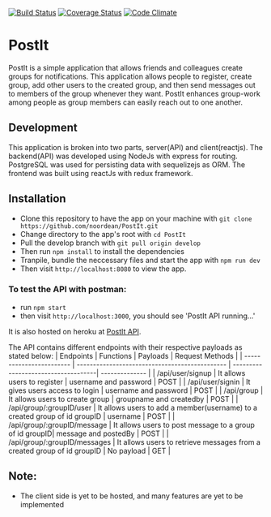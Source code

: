 [![Build Status](https://travis-ci.org/noordean/PostIt.svg?branch=master)](https://travis-ci.org/noordean/PostIt)
[![Coverage Status](https://coveralls.io/repos/github/noordean/PostIt/badge.svg?branch=server)](https://coveralls.io/github/noordean/PostIt?branch=server)
[![Code Climate](https://codeclimate.com/github/noordean/PostIt/badges/gpa.svg)](https://codeclimate.com/github/noordean/PostIt)
# PostIt
PostIt is a simple application that allows friends and colleagues create groups for notifications. This application allows people to register, create group, add other users to the created group, and then send messages out to members of the group whenever they want. PostIt enhances group-work among people as group members can easily reach out to one another.

## Development
This application is broken into two parts, server(API) and client(reactjs).
The backend(API) was developed using NodeJs with express for routing. PostgreSQL was used for persisting data with sequelizejs as ORM.
The frontend was built using reactJs with redux framework.

## Installation
- Clone this repository to have the app on your machine with ```git clone https://github.com/noordean/PostIt.git```
- Change directory to the app's root with ```cd PostIt```
- Pull the develop branch with ```git pull origin develop```
- Then run ```npm install```  to install the dependencies
- Tranpile, bundle the neccessary files and start the app with ```npm run dev```
- Then visit ```http://localhost:8080``` to view the app.

### To test the API with postman:
- run ```npm start```
- then visit ```http://localhost:3000```, you should see 'PostIt API running...' 

It is also hosted on heroku at <a href="https://postit-api.herokuapp.com/" target="_blank">PostIt API</a>.

The API contains different endpoints with their respective payloads as stated below:
| Endpoints                | Functions                                       | Payloads                            | Request Methods |
| ------------------------ | ---------------------------------------------- | ------------------------------------| -------------- |
| /api/user/signup         | It allows users to register                    | username and password               | POST           |
| /api/user/signin         | It gives users access to login                 | username and password               | POST           |
| /api/group               | It allows users to create group                | groupname and createdby             | POST           |
| /api/group/:groupID/user | It allows users to add a member(username) to a created group of id groupID | username | POST          |
| /api/group/:groupID/message | It allows users to post message to a group of id groupID| message and postedBy    |  POST          |
| /api/group/:groupID/messages | It allows users to retrieve messages from a created group of id groupID | No payload | GET        |

## Note:
- The client side is yet to be hosted, and many features are yet to be implemented